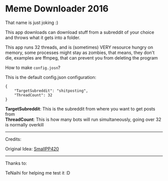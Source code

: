 ﻿# Meme Downloader 2016

That name is just joking :)

This app downloads can download stuff from a subreddit of your choice and throws what it gets into a folder.

This app runs 32 threads, and is (sometimes) VERY resource hungry on memory, some processes might stay as zombies, that means, they don't die, examples are ffmpeg, that can prevent you from deleting the program 

How to make `config.josn`?

This is the default config.json configuration:

```
{
	"TargetSubreddit": "shitposting",
	"ThreadCount": 32
}
```
**TargetSubreddit**: This is the subreddit from where you want to get posts from <br>
**ThreadCount**: This is how many bots will run simultaneously, going over 32 is normally overkill


------------------

Credits:

Original Idea: [SmallPP420](https://github.com/SmallPP420)

------------------

Thanks to: 

TeNaihi for helping me test it :D
